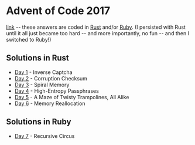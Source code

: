 # Advent of Code 2017

[link](https://adventofcode.com/2017) -- these answers are coded in [Rust](../doc/languages/Rust.md) and/or [Ruby](../doc/languages/Ruby.md). (I persisted with Rust until it all just became too hard -- and more importantly, no fun -- and then I switched to Ruby!)

## Solutions in Rust

- [Day 1](./01/README-01.md) - Inverse Captcha
- [Day 2](./02/README-02.md) - Corruption Checksum
- [Day 3](./03/README-03.md) - Spiral Memory
- [Day 4](./04/README-04.md) - High-Entropy Passphrases
- [Day 5](./05/README-05.md) - A Maze of Twisty Trampolines, All Alike
- [Day 6](./06/README-06.md) - Memory Reallocation

## Solutions in Ruby

- [Day 7](./07/README-07.md) - Recursive Circus
